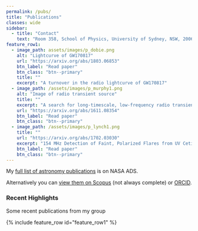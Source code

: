 ```yaml
---
permalink: /pubs/
title: "Publications"
classes: wide
sidebar:
  - title: "Contact"
    text: "Room 358, School of Physics, University of Sydney, NSW, 2006"
feature_row1:
  - image_path: assets/images/p_dobie.png
    alt: "Lightcurve of GW170817"
    url: "https://arxiv.org/abs/1803.06853"
    btn_label: "Read paper"
    btn_class: "btn--primary"
    title: ""
    excerpt: "A turnover in the radio lightcurve of GW170817"
  - image_path: /assets/images/p_murphy1.png
    alt: "Image of radio transient source"
    title: ""
    excerpt: "A search for long-timescale, low-frequency radio transients"
    url: "https://arxiv.org/abs/1611.08354"
    btn_label: "Read paper"
    btn_class: "btn--primary"
  - image_path: /assets/images/p_lynch1.png
    title: ""
    url: "https://arxiv.org/abs/1702.03030"
    excerpt: "154 MHz Detection of Faint, Polarized Flares from UV Ceti"
    btn_label: "Read paper"
    btn_class: "btn--primary"
---
```


My [full list of astronomy publications](http://adsabs.harvard.edu/cgi-bin/nph-abs_connect?library&libname=taramurphy_ref&libid=45abd57644) is on NASA ADS.

Alternatively you can [view them on Scopus](https://www.scopus.com/authid/detail.uri?authorId=14527576400) (not always complete) or [ORCID](https://orcid.org/0000-0002-2686-438X).


### Recent Highlights
Some recent publications from my group

{% include feature_row id="feature_row1" %}



